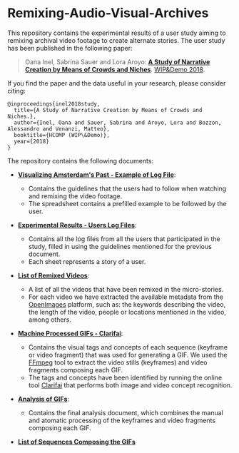 # Remixing-Audio-Visual-Archives

This repository contains the experimental results of a user study aiming to remixing archival video footage to create alternate stories. The user study has been published in the following paper:

> Oana Inel, Sabrina Sauer and Lora Aroyo: **[A Study of Narrative Creation by Means of Crowds and Niches](http://ceur-ws.org/Vol-2173/paper1.pdf)**. [WIP&Demo 2018](https://www.humancomputation.com/2018/index.html).


If you find the paper and the data useful in your research, please consider citing:

```
@inproceedings{inel2018study,
  title={A Study of Narrative Creation by Means of Crowds and Niches.},
  author={Inel, Oana and Sauer, Sabrina and Aroyo, Lora and Bozzon, Alessandro and Venanzi, Matteo},
  booktitle={HCOMP (WIP\&Demo)},
  year={2018}
}
```

The repository contains the following documents:

* [__Visualizing Amsterdam's Past - Example of Log File__](https://github.com/oana-inel/Remixing-Audio-Visual-Archives/blob/main/Visualizing%20Amsterdam_s%20Past%20-%20Example%20of%20Log%20File.xlsx): 
  * Contains the guidelines that the users had to follow when watching and remixing the video footage.
  * The spreadsheet contains a prefilled example to be followed by the user. 

* [__Experimental Results - Users Log Files__](https://github.com/oana-inel/Remixing-Audio-Visual-Archives/blob/main/Experimental%20Results%20-%20Users%20Log%20Files.xlsx): 
  * Contains all the log files from all the users that participated in the study, filled in using the guidelines mentioned for the previous document.
  * Each sheet represents a story of a user.

* [__List of Remixed Videos__](https://github.com/oana-inel/Remixing-Audio-Visual-Archives/blob/main/List%20of%20Remixed%20Videos.xlsx): 
  * A list of all the videos that have been remixed in the micro-stories.
  * For each video we have extracted the available metadata from the [OpenImages](https://www.openbeelden.nl) platform, such as: the keywords describing the video, the length of the video, people or locations mentioned in the video, among others. 

* [__Machine Processed GIFs - Clarifai__](https://github.com/oana-inel/Remixing-Audio-Visual-Archives/blob/main/Machine%20Processed%20GIFs%20-%20Clarifai.xlsx): 
  * Contains the visual tags and concepts of each sequence (keyframe or video fragment) that was used for generating a GIF. We used the [FFmpeg](https://ffmpeg.org) tool to extract the video stills (keyframes) and video fragments composing each GIF.
  * The tags and concepts have been identified by running the online tool [Clarifai](https://www.clarifai.com) that performs both image and video concept recognition.
  
* [__Analysis of GIFs__](https://github.com/oana-inel/Remixing-Audio-Visual-Archives/blob/main/Combined-GIFs-info-Student-Machine.xlsx): 
  * Contains the final analysis document, which combines the manual and atomatic processing of the keyframes and video fragments composing each GIF.
  
* [__List of Sequences Composing the GIFs__](https://github.com/oana-inel/Remixing-Audio-Visual-Archives/tree/main/Keyframes_Sequences)
